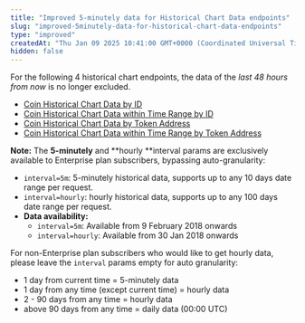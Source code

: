 ```yaml
---
title: "Improved 5-minutely data for Historical Chart Data endpoints"
slug: "improved-5minutely-data-for-historical-chart-data-endpoints"
type: "improved"
createdAt: "Thu Jan 09 2025 10:41:00 GMT+0000 (Coordinated Universal Time)"
hidden: false
---
```

For the following 4 historical chart endpoints, the data of the _last 48 hours from now_ is no longer excluded. 

- [Coin Historical Chart Data by ID](https://docs.coingecko.com/reference/coins-id-market-chart)
- [Coin Historical Chart Data within Time Range by ID](https://docs.coingecko.com/reference/coins-id-market-chart-range)
- [Coin Historical Chart Data by Token Address](https://docs.coingecko.com/reference/contract-address-market-chart)
- [Coin Historical Chart Data within Time Range by Token Address](https://docs.coingecko.com/reference/contract-address-market-chart-range)

**Note:** The **5-minutely** and **hourly **interval params are exclusively available to Enterprise plan subscribers, bypassing auto-granularity: 

- `interval=5m`: 5-minutely historical data, supports up to any 10 days date range per request.
- `interval=hourly`: hourly historical data, supports up to any 100 days date range per request.
- **Data availability:**
  - `interval=5m`: Available from 9 February 2018 onwards
  - `interval=hourly`: Available from 30 Jan 2018 onwards

For non-Enterprise plan subscribers who would like to get hourly data, please leave the `interval` params empty for auto granularity:

- 1 day from current time = 5-minutely data
- 1 day from any time (except current time) = hourly data
- 2 - 90 days from any time = hourly data
- above 90 days from any time = daily data (00:00 UTC)